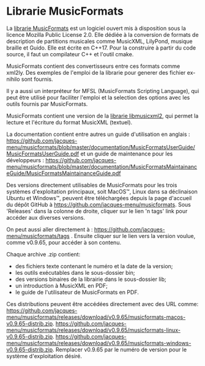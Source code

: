 # Librarie MusicFormats

La [librarie MusicFormats](https://github.com/jacques-menu/musicformats)
est un logiciel ouvert mis à disposition sous la licence Mozilla Public License 2.0.
Elle dédiée à la conversion de formats de description de partitions musicales
comme MusicXML, LilyPond, musique braille et Guido.
Elle est écrite en C++17. Pour la construire à partir du code source,
il faut un compilateur C++ et l'outil cmake.

MusicFormats contient des  convertisseurs entre ces formats comme xml2ly.
Des exemples de l'emploi de la librarie pour generer des fichier ex-nihilo sont fournis.

Il y a aussi un interpréteur for MFSL (MusicFormats Scripting Language),
qui peut être utilisé pour faciliter l'emploi et la selection des options
avec les outils fournis par MusicFormats.

MusicFormats contient une version de la [librarie libmusicxml2](https://github.com/grame-cncm/libmusicxml.git),
qui permet la lecture et l'écriture du format MusicXML (textuel).

La documentation contient entre autres un guide d'utilisation en anglais :
  https://github.com/jacques-menu/musicformats/blob/master/documentation/MusicFormatsUserGuide/MusicFormatsUserGuide.pdf
et un guide de maintenance pour les développeurs :
  https://github.com/jacques-menu/musicformats/blob/master/documentation/MusicFormatsMaintainanceGuide/MusicFormatsMaintainanceGuide.pdf

Des versions directement utilisables de MusicFormats
pour les trois systèmes d'exploitation principaux,
soit MacOS™, Linux dans sa déclinaison Ubuntu et Windows™,
peuvent être téléchargées depuis la page d'accueil du dépôt GitHub à
https://github.com/jacques-menu/musicformats.
Sous 'Releases' dans la colonne de droite,
cliquer sur le lien 'n tags' link pour accéder aux diverses versions.

On peut aussi aller directement à :
https://github.com/jacques-menu/musicformats/tags .
Ensuite cliquer sur le lien vers la version voulue, comme v0.9.65, pour accéder à son contenu.

Chaque archive .zip contient:
  - des fichiers texte contenant le numéro et la date de la version;
  - les outils exécutables dans le sous-dossier bin;
  - des versions binaires de la librairie dans le sous-dossier lib;
  - un  introduction à MusicXML en PDF;
  - le guide de l'utilisateur de MusicFormats en PDF.

Ces distributions peuvent être accédées directement avec des URL comme:
https://github.com/jacques-menu/musicformats/releases/download/v0.9.65/musicformats-macos-v0.9.65-distrib.zip.
https://github.com/jacques-menu/musicformats/releases/download/v0.9.65/musicformats-linux-v0.9.65-distrib.zip.
https://github.com/jacques-menu/musicformats/releases/download/v0.9.65/musicformats-windows-v0.9.65-distrib.zip.
Remplacer v0.9.65 par le numéro de version pour le système d'exploitation désiré.
